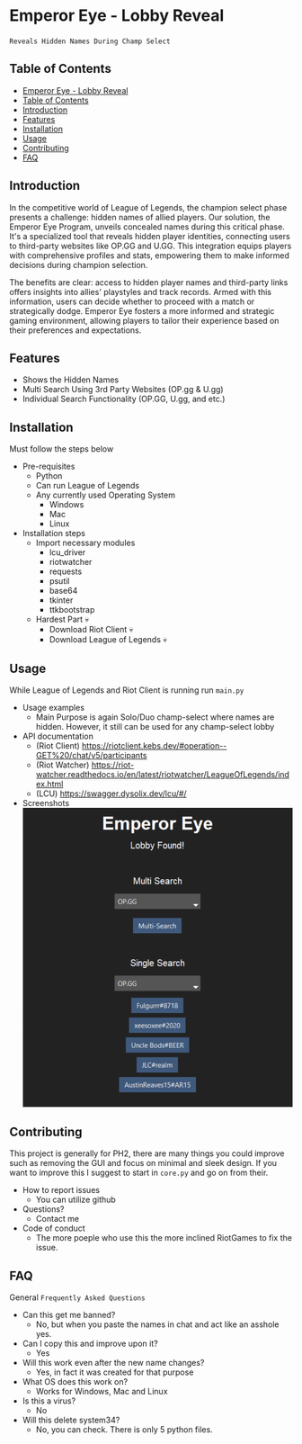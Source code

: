 # Emperor Eye - Lobby Reveal

``Reveals Hidden Names During Champ Select``

## Table of Contents

- [Emperor Eye - Lobby Reveal](#emperor-eye---lobby-reveal)
- [Table of Contents](#table-of-contents)
- [Introduction](#introduction)
- [Features](#features)
- [Installation](#installation)
- [Usage](#usage)
- [Contributing](#contributing)
- [FAQ](#faq)

## Introduction

In the competitive world of League of Legends, the champion select phase presents a challenge: hidden names of allied players. Our solution, the Emperor Eye Program, unveils concealed names during this critical phase. It's a specialized tool that reveals hidden player identities, connecting users to third-party websites like OP.GG and U.GG. This integration equips players with comprehensive profiles and stats, empowering them to make informed decisions during champion selection.

The benefits are clear: access to hidden player names and third-party links offers insights into allies' playstyles and track records. Armed with this information, users can decide whether to proceed with a match or strategically dodge. Emperor Eye fosters a more informed and strategic gaming environment, allowing players to tailor their experience based on their preferences and expectations.

## Features

- Shows the Hidden Names
- Multi Search Using 3rd Party Websites (OP.gg & U.gg)
- Individual Search Functionality (OP.GG, U.gg, and etc.)

## Installation
Must follow the steps below


- Pre-requisites
  - Python 
  - Can run League of Legends
  - Any currently used Operating System
    - Windows
    - Mac
    - Linux
- Installation steps
  - Import necessary modules
    - lcu_driver
    - riotwatcher
    - requests
    - psutil
    - base64
    - tkinter 
    - ttkbootstrap
  - Hardest Part :skull:
      - Download Riot Client :skull:
      - Download League of Legends :skull:

## Usage

While League of Legends and Riot Client is running run ``main.py``

- Usage examples
  - Main Purpose is again Solo/Duo champ-select where names are hidden. However, it still can be used for any champ-select lobby
- API documentation
  - (Riot Client) https://riotclient.kebs.dev/#operation--GET%20/chat/v5/participants
  - (Riot Watcher) https://riot-watcher.readthedocs.io/en/latest/riotwatcher/LeagueOfLegends/index.html
  - (LCU) https://swagger.dysolix.dev/lcu/#/
- Screenshots
![Example](src/gui.png)

## Contributing

This project is generally for PH2, there are many things you could improve such as removing the GUI and focus on minimal and sleek design. If you want to improve this I suggest to start in ``core.py`` and go on from their.

- How to report issues
  - You can utilize github
- Questions?
  - Contact me
- Code of conduct
  - The more poeple who use this the more inclined RiotGames to fix the issue.

## FAQ
General ``Frequently Asked Questions``

- Can this get me banned?
  - No, but when you paste the names in chat and act like an asshole yes.
- Can I copy this and improve upon it?
  - Yes
- Will this work even after the new name changes?
  - Yes, in fact it was created for that purpose
- What OS does this work on? 
  - Works for Windows, Mac and Linux 
- Is this a virus?
  - No
- Will this delete system34?
  - No, you can check. There is only 5 python files.

